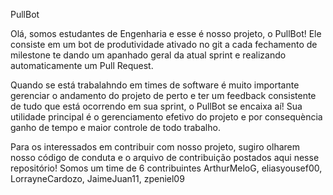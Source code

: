 PullBot

Olá, somos estudantes de Engenharia e esse é nosso projeto, o PullBot! Ele consiste em um bot de produtividade ativado no git a cada fechamento de milestone te dando um apanhado geral da atual sprint e realizando automaticamente um Pull Request. 

Quando se está trabalahndo em times de software é muito importante gerenciar o andamento do projeto de perto e ter um feedback consistente de tudo que está ocorrendo em sua sprint, o PullBot se encaixa aí! Sua utilidade principal é o gerenciamento efetivo do projeto e por consequència ganho de tempo e maior controle de todo trabalho.

Para os interessados em contribuir com nosso projeto, sugiro olharem nosso código de conduta e o arquivo de contribuição postados aqui nesse repositório!
Somos um time de 6 contribuintes ArthurMeloG, eliasyousef00, LorrayneCardozo, JaimeJuan11, zpeniel09
